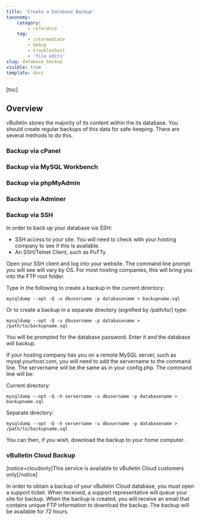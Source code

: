 ```yaml
---
title: 'Create a Database Backup'
taxonomy:
    category:
        - reference
    tag:
        - intermediate
        - debug
        - troubleshoot
        - 'file edits'
slug: database_backup
visible: true
template: docs
---
```

[toc]

## Overview

vBulletin stores the majority of its content within the its database. You should create regular backups of this data for safe-keeping. There are several methods to do this.

### Backup via cPanel

### Backup via MySQL Workbench

### Backup via phpMyAdmin

### Backup via Adminer

### Backup via SSH

In order to back up your database via SSH:
+ SSH access to your site. You will need to check with your hosting company to see if this is available.
+ An SSH/Telnet Client, such as PuTTy.

Open your SSH client and log into your website. The command line prompt you will see will vary by OS. For most hosting companies, this will bring you into the FTP root folder.

Type in the following to create a backup in the current directory:
```
mysqldump --opt -Q -u dbusername -p databasename > backupname.sql
```

Or to create a backup in a separate directory (signified by /path/to/) type:
```
mysqldump --opt -Q -u dbusername -p databasename > /path/to/backupname.sql
```

You will be prompted for the database password. Enter it and the database will backup.

If your hosting company has you on a remote MySQL server, such as mysql.yourhost.com, you will need to add the servername to the command line. The servername will be the same as in your config.php. The command line will be:

Current directory:
```
mysqldump --opt -Q -h servername -u dbusername -p databasename > backupname.sql
```
Separate directory:
```
mysqldump --opt -Q -h servername -u dbusername -p databasename > /path/to/backupname.sql
```
You can then, if you wish, download the backup to your home computer.

### vBulletin Cloud Backup
[notice=cloudonly]This service is available to vBulletin Cloud customers only[/notice]

In order to obtain a backup of your vBulletin Cloud database, you must open a support ticket. When received, a support representative will queue your site for backup. When the backup is created, you will receive an email that contains unique FTP information to download the backup. The backup will be available for 72 hours.